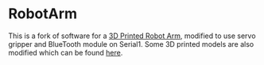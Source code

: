 # RobotArm
This is a fork of software for a [3D Printed Robot Arm](http://www.thingiverse.com/thing:1718984), modified to use servo gripper and BlueTooth module on Serial1. Some 3D printed models are also modified which can be found [here](https://www.thingiverse.com/thing:4364030).
